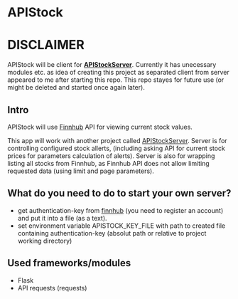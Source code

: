 # APIStock

# DISCLAIMER

APIStock will be client for **[APIStockServer](https://github.com/MateuszKon/APIStockServer)**. Currently it has unecessary modules etc. as idea of creating this project as separated client from server appeared to me after starting this repo. This repo stayes for future use (or might be deleted and started once again later). 

## Intro

APIStock will use [Finnhub](https://finnhub.io/) API for viewing current stock values.

This app will work with another project called [APIStockServer](https://github.com/MateuszKon/APIStockServer).
Server is for controlling configured stock allerts, (including asking API for current stock prices for parameters 
calculation of alerts). 
Server is also for wrapping listing all stocks from Finnhub, as Finnhub API does not allow limiting requested data 
(using limit and page parameters).  

## What do you need to do to start your own server?

- get authentication-key from [finnhub](https://finnhub.io/dashboard) (you need to register an account) and put it into a file (as a text).
- set environment variable APISTOCK_KEY_FILE with path to created file containing authentication-key (absolut path or relative to project working directory)

## Used frameworks/modules

- Flask
- API requests (requests)
